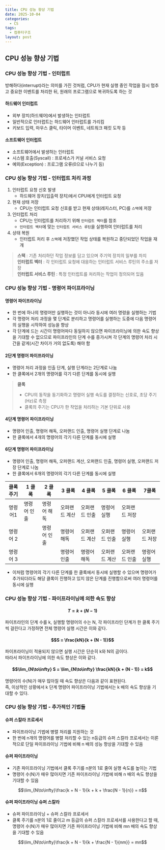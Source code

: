 ```yaml
---
title: CPU 성능 향상 기법
date: 2025-10-04
categories:
  - CS
tags:
  - 컴퓨터구조
layout: post
---
```


## CPU 성능 향상 기법
### CPU 성능 향상 기법 - 인터럽트
방해하다(interrupt)라는 의미를 가진 것처럼, CPU가 현재 실행 중인 작업을 잠시 멈추고 중요한 이벤트를 처리한 뒤, 원래의 프로그램으로 복귀하도록 하는 것

#### 하드웨어 인터럽트
- 외부 장치(하드웨어)에서 발생하는 인터럽트
- 일반적으로 인터럽트는 하드웨어 인터럽트를 가리킴
- 키보드 입력, 마우스 클릭, 타이머 이벤트, 네트워크 패킷 도착 등

#### 소프트웨어 인터럽트
- 소프트웨어에서 발생하는 인터럽트
- 시스템 호출(Syscall) : 프로세스가 커널 서비스 요청
- 예외(Exception) : 프로그램 오류(0으로 나누기 등)

### CPU 성능 향상 기법 - 인터럽트 처리 과정
1. 인터럽트 요청 신호 발생 
	- 하드웨어 장치(입출력 장치)에서 CPU에게 인터럽트 요청
2. 현재 상태 저장
	- CPU는 인터럽트 요청 신호를 받고 현재 상태(레지스터, PC)를 `스택`에 저장
3. 인터럽트 처리
	- CPU는 인터럽트를 처리하기 위해 `인터럽트 벡터`를 참조
	- `인터럽트 벡터`에 맞는 `인터럽트 서비스 루틴`을 실행하여 인터럽트를 처리
4. 상태 복원
	- 인터럽트 처리 후 `스택`에 저장했던 작업 상태를 복원하고 중단되었던 작업을 재개

> **스택** : 기존 처리하던 작업 정보를 담고 있으며 주기억 장치의 일부를 차지  
> **인터럽트 벡터** : 각 인터럽트 요청에 대응하는 인터럽트 서비스 루틴의 주소를 저장  
> **인터럽트 서비스 루틴** : 특정 인터럽트를 처리하는 작업이 정의되어 있음


### CPU 성능 향상 기법 - 명령어 파이프라이닝
#### 명령어 파이프라이닝
- 한 번에 하나의 명령어만 실행하는 것이 아니라 동시에 여러 명령을 실행하는 기법
- 각 명령어 처리 과정을 몇 단계로 분리하고 명령어를 실행하는 도중에 다음 명령어의 실행을 시작하여 성능을 향상
- 각 단계에 드는 시간이 명령어마다 동일하지 않으면 파이프라이닝에 의한 속도 향상을 기대할 수 없으므로 파이프라인의 단계 수를 증가시켜 각 단계의 명령어 처리 시간을 같게(시간 차이가 거의 없도록) 해야 함

#### 2단계 명령어 파이프라이닝
- 명령어 처리 과정을 인출 단계, 실행 단계라는 2단계로 나눔
- 한 클록에서 2개의 명령어를 각기 다른 단계를 동시에 실행

> **클록**  
> - CPU의 동작을 동기화하고 명령어 실행 속도를 결정하는 신호로, 초당 주기(Hz)로 측정
> - 클록의 주기는 CPU가 한 작업을 처리하는 기본 단위로 사용

#### 4단계 명령어 파이프라이닝
- 명령어 인출, 명령어 해독, 오퍼랜드 인출, 명령어 실행 단계로 나눔
- 한 클록에서 4개의 명령어의 각기 다른 단계를 동시에 실행

#### 6단계 명령어 파이프라이닝
- 명령어 인출, 명령어 해독, 오퍼랜드 계산, 오퍼랜드 인출, 명령어 실행, 오퍼랜드 저장 단계로 나눔
- 한 클록에서 6개의 명령어의 각기 다른 단계를 동시에 실행

| 클록 주기 | 1 클록    | 2 클록    | 3 클록     | 4 클록     | 5 클록     | 6 클록     | 7클록     |
| :---: | ------ | ------ | ------- | ------- | ------- | ------- | ------- |
| 명령어1  | 명령어 인출 | 명령어 해독 | 오퍼랜드 계산 | 오퍼랜드 인출 | 명령어 실행  | 오퍼랜드 저장 |         |
| 명령어 2  |        | 명령어 인출 | 명령어 해독  | 오퍼랜드 계산 | 오퍼랜드 인출 | 명령어 실행  | 오퍼랜드 저장 |
| 명령어 3  |        |        | 명령어 인출  | 명령어 해독  | 오퍼랜드 계산 | 오퍼랜드 인출 | 명령어 실행  |

- 이처럼 명령어의 각기 다른 단계를 한 클록에서 동시에 실행할 수 있으며 명령어가 추가되더라도 해당 클록이 진행하고 있지 않은 단계를 진행함으로써 여러 명령어를 동시에 실행

### CPU 성능 향상 기법 - 파이프라이닝에 의한 속도 향상

#### $$T = k + (N -1)$$
파이프라인의 단계 수를 k, 실행할 명령어의 수는 N, 각 파이프라인 단계가 한 클록 주기씩 걸린다고 가정하면 전체 명령어 실행 시간은 이와 같다.

#### $$S = \frac{kN}{k + (N - 1)}$$
파이프라이닝이 적용되지 않으면 실행 시간은 단순히 k와 N의 곱이다.  
따라서 파이프라이닝에 의한 속도 향상은 이와 같다.

#### $$\lim_{N\to\infty} S = \lim_{N\to\infty} \frac{kN}{k + (N - 1)} = k$$

명령어의 수(N)가 매우 많아질 때 속도 향상은 다음과 같이 표현된다.  
즉, 이상적인 상황에서 k 단계 명령어 파이프라이닝 기법에서는 k 배의 속도 향상을 기대할 수 있다.

### CPU 성능 향상 기법 - 추가적인 기법들
#### 슈퍼 스칼라 프로세서
- 파이프라이닝 기법에 병렬 처리를 지원하는 것
- 한 번에 n개의 명령어를 병렬 처리할 수 있는 n등급의 슈퍼 스칼라 프로세서는 이론적으로 단일 파이프라이닝 기법에 비해 n 배의 성능 향상을 기대할 수 있음

#### 슈퍼 파이프라이닝
- 기존 파이프라이닝 기법에서 클록 주기를 n분의 1로 줄여 실행 속도를 높이는 기법
- 명령어 수(N)가 매우 많아지면 기존 파이프라이닝 기법에 비해 n 배의 속도 향상을 기대할 수 있음

$$\lim_{N\to\infty}\frac{k + N - 1}{k + k + \frac{N - 1}{n}} = n$$

#### 슈퍼 파이프라이닝 슈퍼 스칼라
- 슈퍼 파이프라이닝 + 슈퍼 스칼라 프로세서
- 클록 주기를 n분의 1로 줄이고 m 등급의 슈퍼 스칼라 프로세서를 사용한다고 할 때, 명령어 수(N)가 매우 많아지면 기존 파이프라이닝 기법에 비해 mn 배의 속도 향상을 기대할 수 있음

$$\lim_{N\to\infty}\frac{k + N - 1}{k + \frac{N - 1}{nm}} = mn$$
